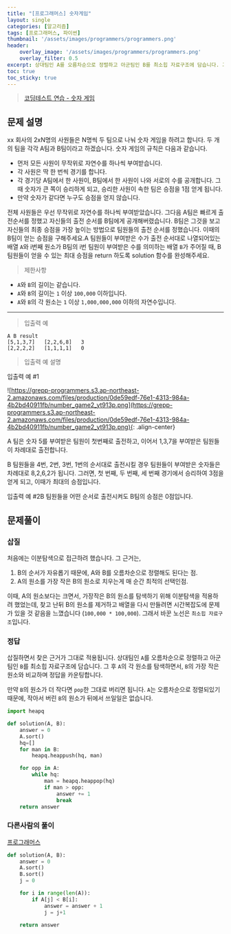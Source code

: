 ```yaml
---
title: "[프로그래머스] 숫자게임"
layout: single
categories: [알고리즘]
tags: [프로그래머스, 파이썬]
thumbnail: '/assets/images/programmers/programmers.png'
header:
    overlay_image: '/assets/images/programmers/programmers.png'
    overlay_filter: 0.5
excerpt: 상대팀인 A를 오름차순으로 정렬하고 아군팀인 B를 최소힙 자료구조에 담습니다. 그 후 A의 각 원소를 탐색하면서, B의 가장 작은 원소와 비교하며 정답을 카운팅합니다. 만약 B의 원소가 더 작다면 pop한 그대로 버리면 됩니다. A는 오름차순으로 정렬되있기때문에, 작아서 버린 B의 원소가 뒤에서 쓰일일은 없습니다.
toc: true
toc_sticky: true
---
```


>[코딩테스트 연습 - 숫자 게임](https://programmers.co.kr/learn/courses/30/lessons/12987)
>


## 문제 설명

xx 회사의 2xN명의 사원들은 N명씩 두 팀으로 나눠 숫자 게임을 하려고 합니다. 두 개의 팀을 각각 A팀과 B팀이라고 하겠습니다. 숫자 게임의 규칙은 다음과 같습니다.

- 먼저 모든 사원이 무작위로 자연수를 하나씩 부여받습니다.
- 각 사원은 딱 한 번씩 경기를 합니다.
- 각 경기당 A팀에서 한 사원이, B팀에서 한 사원이 나와 서로의 수를 공개합니다. 그때 숫자가 큰 쪽이 승리하게 되고, 승리한 사원이 속한 팀은 승점을 1점 얻게 됩니다.
- 만약 숫자가 같다면 누구도 승점을 얻지 않습니다.

전체 사원들은 우선 무작위로 자연수를 하나씩 부여받았습니다. 그다음 A팀은 빠르게 출전순서를 정했고 자신들의 출전 순서를 B팀에게 공개해버렸습니다. B팀은 그것을 보고 자신들의 최종 승점을 가장 높이는 방법으로 팀원들의 출전 순서를 정했습니다. 이때의 B팀이 얻는 승점을 구해주세요.A 팀원들이 부여받은 수가 출전 순서대로 나열되어있는 배열 `A`와 i번째 원소가 B팀의 i번 팀원이 부여받은 수를 의미하는 배열 `B`가 주어질 때, B 팀원들이 얻을 수 있는 최대 승점을 return 하도록 solution 함수를 완성해주세요.

> 제한사항

- `A`와 `B`의 길이는 같습니다.
- `A`와 `B`의 길이는 `1` 이상 `100,000` 이하입니다.
- `A`와 `B`의 각 원소는 `1` 이상 `1,000,000,000` 이하의 자연수입니다.

---

> 입출력 예

```
A B result
[5,1,3,7]	[2,2,6,8]	3
[2,2,2,2]	[1,1,1,1]	0
```

> 입출력 예 설명

입출력 예 #1

![https://grepp-programmers.s3.ap-northeast-2.amazonaws.com/files/production/0de59edf-76e1-4313-984a-4b2bd40911fb/number_game2_yt913p.png](https://grepp-programmers.s3.ap-northeast-2.amazonaws.com/files/production/0de59edf-76e1-4313-984a-4b2bd40911fb/number_game2_yt913p.png){: .align-center}

A 팀은 숫자 5를 부여받은 팀원이 첫번째로 출전하고, 이어서 1,3,7을 부여받은 팀원들이 차례대로 출전합니다.

B 팀원들을 4번, 2번, 3번, 1번의 순서대로 출전시킬 경우 팀원들이 부여받은 숫자들은 차례대로 8,2,6,2가 됩니다. 그러면, 첫 번째, 두 번째, 세 번째 경기에서 승리하여 3점을 얻게 되고, 이때가 최대의 승점입니다.

입출력 예 #2B 팀원들을 어떤 순서로 출전시켜도 B팀의 승점은 0점입니다.

## 문제풀이

### 삽질

처음에는 이분탐색으로 접근하려 했습니다. 그 근거는,

1. B의 순서가 자유롭기 때문에, A와 B를 오름차순으로 정렬해도 된다는 점.
2. A의 원소를 가장 작은 B의 원소로 치우는게 매 순간 최적의 선택인점.

이때, A의 원소보다는 크면서, 가장작은 B의 원소를 탐색하기 위해 이분탐색을 적용하려 했었는데, 찾고 난뒤 B의 원소를 제거하고 배열을 다시 만들려면 시간복잡도에 문제가 있을 것 같음을 느꼈습니다 (`100,000 * 100,000`). 그래서 바꾼 노선은 `최소힙 자료구조`입니다.

### 정답

삽질하면서 찾은 근거가 그대로 적용됩니다. 상대팀인 `A`를 오름차순으로 정렬하고 아군팀인 `B`를 최소힙 자료구조에 담습니다. 그 후 `A`의 각 원소를 탐색하면서, `B`의 가장 작은 원소와 비교하며 정답을 카운팅합니다.

만약 `B`의 원소가 더 작다면 `pop`한 그대로 버리면 됩니다. `A`는 오름차순으로 정렬되있기때문에, 작아서 버린 `B`의 원소가 뒤에서 쓰일일은 없습니다.

```python
import heapq

def solution(A, B):
    answer = 0
    A.sort()
    hq=[]
    for man in B:
        heapq.heappush(hq, man)

    for opp in A:
        while hq:
            man = heapq.heappop(hq)
            if man > opp:
                answer += 1
                break
    return answer
```

### 다른사람의 풀이

[프로그래머스](https://programmers.co.kr/learn/courses/30/lessons/12987/solution_groups?language=python3)

```python
def solution(A, B):
    answer = 0
    A.sort()
    B.sort()
    j = 0

    for i in range(len(A)):
        if A[j] < B[i]:
            answer = answer + 1
            j = j+1

    return answer
```